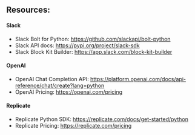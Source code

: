 ## Resources:

#### Slack
- Slack Bolt for Python: https://github.com/slackapi/bolt-python
- Slack API docs: https://pypi.org/project/slack-sdk
- Slack Block Kit Builder: https://app.slack.com/block-kit-builder

#### OpenAI
- OpenAI Chat Completion API: https://platform.openai.com/docs/api-reference/chat/create?lang=python
- OpenAI Pricing: https://openai.com/pricing

#### Replicate
- Replicate Python SDK: https://replicate.com/docs/get-started/python
- Replicate Pricing: https://replicate.com/pricing